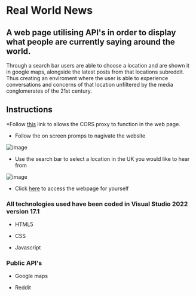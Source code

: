 # Real World News
## A web page utilising API's in order to display what people are currently saying around the world.

Through a search bar users are able to choose a location and are shown it in google maps, alongside the latest posts from that locations subreddit. Thus creating an enviroment where the user is able to experience conversations and concerns of that location unfiltered by the media conglomerates of the 21st century.

## Instructions
*Follow [this](https://cors-anywhere.herokuapp.com/corsdemo) link to allows the CORS proxy to function in the web page.

* Follow the on screen promps to nagivate the website

![image](https://user-images.githubusercontent.com/100947794/166459176-570cf8a9-273a-4b24-8a6d-189db9561a2d.png)

* Use the search bar to select a location in the UK you would like to hear from

![image](https://user-images.githubusercontent.com/100947794/166460915-a112766d-99bd-40e3-af32-be9d3e7ca26f.png)

* Click [here](./index.html) to access the webpage for yourself

### All technologies used have been coded in Visual Studio 2022 version 17.1
* HTML5

* CSS

* Javascript

### Public API's

* Google maps

* Reddit
